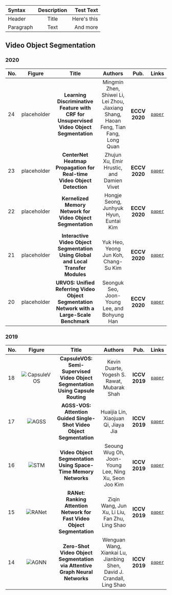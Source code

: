 | Syntax      | Description | Test Text     |
| :---        |    :----:   |          ---: |
| Header      | Title       | Here's this   |
| Paragraph   | Text        | And more      |


## Video Object Segmentation

### 2020
|No.   |Figure   |Title   |Authors  |Pub.  |Links|
|-----|:-----:|:-----:|:-----:|:-----:|:---:|
|24|placeholder|__Learning Discriminative Feature with CRF for Unsupervised Video Object Segmentation__|Mingmin Zhen, Shiwei Li, Lei Zhou, Jiaxiang Shang, Haoan Feng, Tian Fang, Long Quan|__ECCV 2020__|[`paper`](https://arxiv.org/abs/2008.01270)|
|23|placeholder|__CenterNet Heatmap Propagation for Real-time Video Object Detection__|Zhujun Xu, Emir Hrustic, and Damien Vivet|__ECCV 2020__|[`paper`](https://www.ecva.net/papers/eccv_2020/papers_ECCV/papers/123700222.pdf)|
|22|placeholder|__Kernelized Memory Network for Video Object Segmentation__|Hongje Seong, Junhyuk Hyun, Euntai Kim|__ECCV 2020__|[`paper`](https://arxiv.org/abs/2007.08270)|
|21|placeholder|__Interactive Video Object Segmentation Using Global and Local Transfer Modules__|Yuk Heo, Yeong Jun Koh, Chang-Su Kim|__ECCV 2020__|[`paper`](https://arxiv.org/abs/2007.08139)|
|20|placeholder|__URVOS: Unified Referring Video Object Segmentation Network with a Large-Scale Benchmark__|Seonguk Seo, Joon-Young Lee, and Bohyung Han|__ECCV 2020__|[`paper`](https://www.ecva.net/papers/eccv_2020/papers_ECCV/papers/123600205.pdf)|

### 2019
|No.   |Figure   |Title   |Authors  |Pub.  |Links|
|-----|:-----:|:-----:|:-----:|:-----:|:---:|
|18|![CapsuleVOS](data/CapsuleVOS.png)|__CapsuleVOS: Semi-Supervised Video Object Segmentation Using Capsule Routing__|Kevin Duarte, Yogesh S. Rawat, Mubarak Shah|__ICCV 2019__|[`paper`](http://openaccess.thecvf.com/content_ICCV_2019/papers/Duarte_CapsuleVOS_Semi-Supervised_Video_Object_Segmentation_Using_Capsule_Routing_ICCV_2019_paper.pdf)|
|17|![AGSS](data/AGSS.png)|__AGSS-VOS: Attention Guided Single-Shot Video Object Segmentation__|Huaijia Lin, Xiaojuan Qi, Jiaya Jia|__ICCV 2019__|[`paper`](http://openaccess.thecvf.com/content_ICCV_2019/papers/Lin_AGSS-VOS_Attention_Guided_Single-Shot_Video_Object_Segmentation_ICCV_2019_paper.pdf)|
|16|![STM](data/STM.png)|__Video Object Segmentation Using Space-Time Memory Networks__|Seoung Wug Oh, Joon-Young Lee, Ning Xu, Seon Joo Kim|__ICCV 2019__|[`paper`](http://openaccess.thecvf.com/content_ICCV_2019/papers/Oh_Video_Object_Segmentation_Using_Space-Time_Memory_Networks_ICCV_2019_paper.pdf)|
|15|![RANet](data/RANet.png)|__RANet: Ranking Attention Network for Fast Video Object Segmentation__|Ziqin Wang, Jun Xu, Li Liu, Fan Zhu, Ling Shao|__ICCV 2019__|[`paper`](http://openaccess.thecvf.com/content_ICCV_2019/papers/Wang_RANet_Ranking_Attention_Network_for_Fast_Video_Object_Segmentation_ICCV_2019_paper.pdf)|
|14|![AGNN](data/AGNN.png)|__Zero-Shot Video Object Segmentation via Attentive Graph Neural Networks__|Wenguan Wang, Xiankai Lu, Jianbing Shen, David J. Crandall, Ling Shao|__ICCV 2019__|[`paper`](http://openaccess.thecvf.com/content_ICCV_2019/papers/Wang_Zero-Shot_Video_Object_Segmentation_via_Attentive_Graph_Neural_Networks_ICCV_2019_paper.pdf)|
